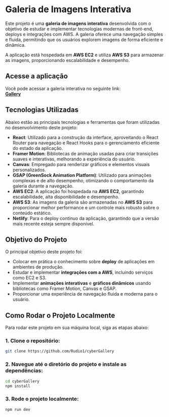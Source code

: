 # Galeria de Imagens Interativa

Este projeto é uma **galeria de imagens interativa** desenvolvida com o objetivo de estudar e implementar tecnologias modernas de front-end, deploys e integrações com AWS. A galeria oferece uma navegação simples e fluida, permitindo que os usuários explorem imagens de forma eficiente e dinâmica.

A aplicação está hospedada em **AWS EC2** e utiliza **AWS S3** para armazenar as imagens, proporcionando escalabilidade e desempenho.

##  Acesse a aplicação

Você pode acessar a galeria interativa no seguinte link:  
[**Gallery**](cybergallery1.netlify.app)

## Tecnologias Utilizadas

Abaixo estão as principais tecnologias e ferramentas que foram utilizadas no desenvolvimento deste projeto:

- **React**: Utilizado para a construção da interface, aproveitando o React Router para navegação e React Hooks para o gerenciamento eficiente do estado da aplicação.
- **Framer Motion**: Bibliotecas de animação usadas para criar transições suaves e interativas, melhorando a experiência do usuário.
- **Canvas**: Empregado para renderizar gráficos e elementos visuais personalizados.
- **GSAP (GreenSock Animation Platform)**: Utilizado para animações complexas e de alto desempenho, otimizando o comportamento da galeria durante a navegação.
- **AWS EC2**: A aplicação foi hospedada na **AWS EC2**, garantindo escalabilidade, alta disponibilidade e desempenho.
- **AWS S3**: As imagens da galeria são armazenadas no **AWS S3** para proporcionar melhor performance e um controle mais robusto sobre o conteúdo estático.
- **Netlify**: Para o deploy contínuo da aplicação, garantindo que a versão mais recente esteja sempre disponível.

##  Objetivo do Projeto

O principal objetivo deste projeto foi:

- Colocar em prática o conhecimento sobre **deploy** de aplicações em ambientes de produção.
- Estudar e implementar **integrações com a AWS**, incluindo serviços como EC2 e S3.
- Implementar **animações interativas** e **gráficos dinâmicos** usando bibliotecas como Framer Motion, Canvas e GSAP.
- Proporcionar uma experiência de navegação fluida e moderna para o usuário.

## Como Rodar o Projeto Localmente

Para rodar este projeto em sua máquina local, siga as etapas abaixo:

### 1. Clone o repositório:

```bash
git clone https://github.com/Rudio1/cyberGallery
```

### 2. Navegue até o diretório do projeto e instale as dependências:
```bash
cd cyberGallery
npm install
```

### 3. Rode o projeto localmente:
```bash
npm run dev
```
